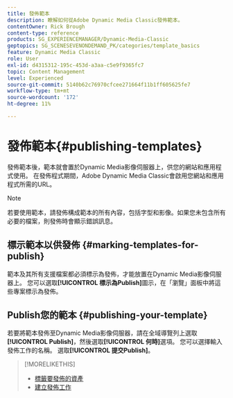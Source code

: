 ```yaml
---
title: 發佈範本
description: 瞭解如何從Adobe Dynamic Media Classic發佈範本。
contentOwner: Rick Brough
content-type: reference
products: SG_EXPERIENCEMANAGER/Dynamic-Media-Classic
geptopics: SG_SCENESEVENONDEMAND_PK/categories/template_basics
feature: Dynamic Media Classic
role: User
exl-id: d4315312-195c-453d-a3aa-c5e9f9365fc7
topic: Content Management
level: Experienced
source-git-commit: 5140b62c76970cfcee271664f11b1ff605625fe7
workflow-type: tm+mt
source-wordcount: '172'
ht-degree: 11%

---
```


# 發佈範本{#publishing-templates}

發佈範本後，範本就會置於Dynamic Media影像伺服器上，供您的網站和應用程式使用。 在發佈程式期間，Adobe Dynamic Media Classic會啟用您網站和應用程式所需的URL。

>[!NOTE]
>
>若要使用範本，請發佈構成範本的所有內容，包括字型和影像。如果您未包含所有必要的檔案，則發佈時會顯示錯誤訊息。

## 標示範本以供發佈 {#marking-templates-for-publish}

範本及其所有支援檔案都必須標示為發佈，才能放置在Dynamic Media影像伺服器上。 您可以選取&#x200B;**[!UICONTROL 標示為Publish]**&#x200B;圖示，在「瀏覽」面板中將這些專案標示為發佈。

## Publish您的範本 {#publishing-your-template}

若要將範本發佈至Dynamic Media影像伺服器，請在全域導覽列上選取&#x200B;**[!UICONTROL Publish]**，然後選取&#x200B;**[!UICONTROL 何時]**&#x200B;選項。 您可以選擇輸入發佈工作的名稱。 選取&#x200B;**[!UICONTROL 提交Publish]**。

>[!MORELIKETHIS]
>
>* [標籤要發佈的資產](publishing-files.md#publish_after_uploading)
>* [建立發佈工作](publishing-files.md#creating_a_publish_job)
